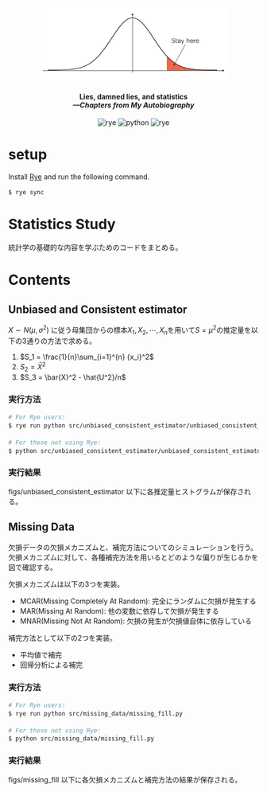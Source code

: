 <div align="center">
  <br>
  <img src="assets/logo.png" alt="Gaussian-distribution" height="150">
</div>

<h4 align="center">Lies, damned lies, and statistics <br> <i>—Chapters from My Autobiography</i></h4>

<div align="center">
  <img src="https://img.shields.io/badge/rye-0.32-F26649?logo=Rye" alt="rye">
  <img src="https://img.shields.io/badge/python-3.11-F26649?logo=python" alt="python">
  <img src="https://img.shields.io/badge/scikitlearn-1.4.2-F26649?logo=scikitlearn" alt="rye">
  
</div>

# setup
Install [Rye](https://rye-up.com/) and run the following command.

```bash
$ rye sync
```

# Statistics Study
統計学の基礎的な内容を学ぶためのコードをまとめる。

# Contents

## Unbiased and Consistent estimator
$X \sim N(\mu, \sigma^2)$ に従う母集団からの標本$X_1, X_2, \cdots, X_n$を用いて$S=\mu^2$の推定量を以下の3通りの方法で求める。

1. $S_1 = \frac{1}{n}\sum_{i=1}^{n} {x_i}^2$
2. $S_2 = \bar{X}^2$
3. $S_3 = \bar{X}^2 - \hat{U^2}/n$

### 実行方法
```bash
# For Rye users:
$ rye run python src/unbiased_consistent_estimator/unbiased_consistent_estimator.py

# For those not using Rye:
$ python src/unbiased_consistent_estimator/unbiased_consistent_estimator.py
```

### 実行結果
figs/unbiased_consistent_estimator 以下に各推定量ヒストグラムが保存される。

## Missing Data
欠損データの欠損メカニズムと、補完方法についてのシミュレーションを行う。欠損メカニズムに対して、各種補完方法を用いるとどのような偏りが生じるかを図で確認する。

欠損メカニズムは以下の3つを実装。
- MCAR(Missing Completely At Random): 完全にランダムに欠損が発生する
- MAR(Missing At Random): 他の変数に依存して欠損が発生する
- MNAR(Missing Not At Random): 欠損の発生が欠損値自体に依存している

補完方法として以下の2つを実装。
- 平均値で補完
- 回帰分析による補完

### 実行方法

```bash
# For Rye users:
$ rye run python src/missing_data/missing_fill.py

# For those not using Rye:
$ python src/missing_data/missing_fill.py

```

### 実行結果
figs/missing_fill 以下に各欠損メカニズムと補完方法の結果が保存される。


